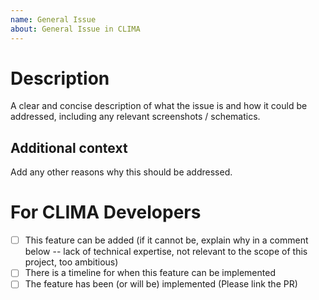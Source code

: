 ```yaml
---
name: General Issue
about: General Issue in CLIMA
---
```


<!--
Thanks for addressing issues in CLIMA, the Climate Machine

Please fill in the information below

If you would like to contact us, we are also available on Slack
-->

# Description

A clear and concise description of what the issue is and how it could be addressed, including any relevant screenshots / schematics.

## Additional context

Add any other reasons why this should be addressed.


<!--- Please leave the following section --->

# For CLIMA Developers

- [ ] This feature can be added (if it cannot be, explain why in a comment below -- lack of technical expertise, not relevant to the scope of this project, too ambitious)
- [ ] There is a timeline for when this feature can be implemented
- [ ] The feature has been (or will be) implemented (Please link the PR)

